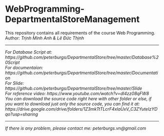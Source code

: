 # WebProgramming-DepartmentalStoreManagement
This repository contains all requirements of the course Web Programming. 
<br/>
Author: <i>Trịnh Minh Anh & Lê Đức Thịnh<i/>
<hr/>
For Database Script at: https://github.com/peterburgs/DepartmentalStore/tree/master/Database%20Script
  <br/>
  For documentaion: https://github.com/peterburgs/DepartmentalStore/tree/master/Documentation
  <br/> 
  For Slide: https://github.com/peterburgs/DepartmentalStore/tree/master/Slide
  <br/>
  For reference video: https://www.youtube.com/watch?v=dI4zz08qFW8
  <br/>
  You can download the source code right here with other folder or else, if you want to download just only the source code, you can find it at: https://drive.google.com/drive/folders/1Z3mkTtTLcrF4xlaUxV_C3ZYuteIzYDqo?usp=sharing
  
  <hr/>
  If there is any problem, please contact me: peterburgs.vn@gmail.com
